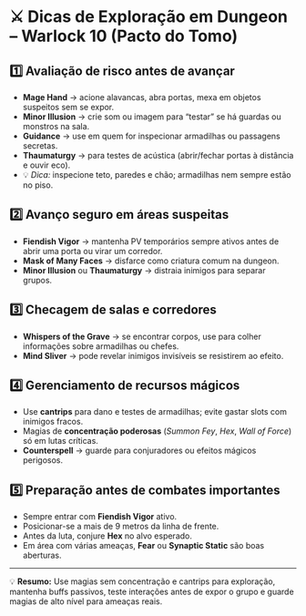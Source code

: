 # ⚔️ Dicas de Exploração em Dungeon – Warlock 10 (Pacto do Tomo)

## 1️⃣ Avaliação de risco antes de avançar
- **Mage Hand** → acione alavancas, abra portas, mexa em objetos suspeitos sem se expor.
- **Minor Illusion** → crie som ou imagem para “testar” se há guardas ou monstros na sala.
- **Guidance** → use em quem for inspecionar armadilhas ou passagens secretas.
- **Thaumaturgy** → para testes de acústica (abrir/fechar portas à distância e ouvir eco).
- 💡 *Dica:* inspecione teto, paredes e chão; armadilhas nem sempre estão no piso.

## 2️⃣ Avanço seguro em áreas suspeitas
- **Fiendish Vigor** → mantenha PV temporários sempre ativos antes de abrir uma porta ou virar um corredor.
- **Mask of Many Faces** → disfarce como criatura comum na dungeon.
- **Minor Illusion** ou **Thaumaturgy** → distraia inimigos para separar grupos.

## 3️⃣ Checagem de salas e corredores
- **Whispers of the Grave** → se encontrar corpos, use para colher informações sobre armadilhas ou chefes.
- **Mind Sliver** → pode revelar inimigos invisíveis se resistirem ao efeito.

## 4️⃣ Gerenciamento de recursos mágicos
- Use **cantrips** para dano e testes de armadilhas; evite gastar slots com inimigos fracos.
- Magias de **concentração poderosas** (*Summon Fey*, *Hex*, *Wall of Force*) só em lutas críticas.
- **Counterspell** → guarde para conjuradores ou efeitos mágicos perigosos.

## 5️⃣ Preparação antes de combates importantes
- Sempre entrar com **Fiendish Vigor** ativo.
- Posicionar-se a mais de 9 metros da linha de frente.
- Antes da luta, conjure **Hex** no alvo esperado.
- Em área com várias ameaças, **Fear** ou **Synaptic Static** são boas aberturas.

---
💡 **Resumo:** Use magias sem concentração e cantrips para exploração, mantenha buffs passivos, teste interações antes de expor o grupo e guarde magias de alto nível para ameaças reais.

